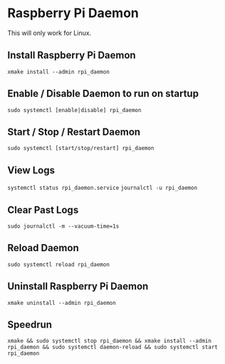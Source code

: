 # Raspberry Pi Daemon

This will only work for Linux.

## Install Raspberry Pi Daemon
`xmake install --admin rpi_daemon`

## Enable / Disable Daemon to run on startup
`sudo systemctl [enable|disable] rpi_daemon`

## Start / Stop / Restart Daemon
`sudo systemctl [start/stop/restart] rpi_daemon`

## View Logs
`systemctl status rpi_daemon.service`
`journalctl -u rpi_daemon`

## Clear Past Logs
`sudo journalctl -m --vacuum-time=1s`

## Reload Daemon
`sudo systemctl reload rpi_daemon`

## Uninstall Raspberry Pi Daemon
`xmake uninstall --admin rpi_daemon`

## Speedrun
`xmake && sudo systemctl stop rpi_daemon && xmake install --admin rpi_daemon && sudo systemctl daemon-reload && sudo systemctl start rpi_daemon`